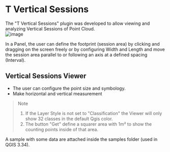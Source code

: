 # T Vertical Sessions
The "T Vertical Sessions" plugin was developed to allow viewing and analyzing Vertical Sessions of Point Cloud.  
![image](https://github.com/user-attachments/assets/7ee0e464-f8a1-453b-bfd7-e048fdfd7a4e)

In a Panel, the user can define the footprint (session area) by clicking and dragging on the screen freely or by configuring Width and Length and move the session area parallel to or following an axis at a defined spacing (Interval).  
## Vertical Sessions Viewer
 - The user can configure the point size and symbology.
 - Make horizontal and vertical measurement
  
> Note
>1) If the Layer Style is not set to "Classification" the Viewer will only show 32 classes in the default Qgis color.  
>2) The button "Get" define a squarer area with 1m² to show the counting points inside of that area.  


A sample with some data are attached inside the samples folder (used in QGIS 3.34).  

